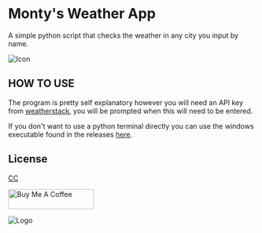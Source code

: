 # Monty's Weather App
A simple python script that checks the weather in any city you input by name.

![Icon](https://media.discordapp.net/attachments/1110351235732750358/1152725507612360724/logo.png)

## HOW TO USE
The program is pretty self explanatory however you will need an API key from [weatherstack](https://weatherstack.com/), you will be prompted when this will need to be entered.

If you don't want to use a python terminal directly you can use the windows executable found in the releases [here](https://github.com/MontyEAG/WeatherApp/releases/tag/v1.0.0).

## License

[CC](http://creativecommons.org/licenses/by/4.0/)

<a href="https://www.buymeacoffee.com/montyeag" target="_blank"><img src="https://cdn.buymeacoffee.com/buttons/default-orange.png" alt="Buy Me A Coffee" height="41" width="174"></a>

![Logo](https://media.discordapp.net/attachments/1110351235732750358/1152732627850244236/M_500_250_px.png)
